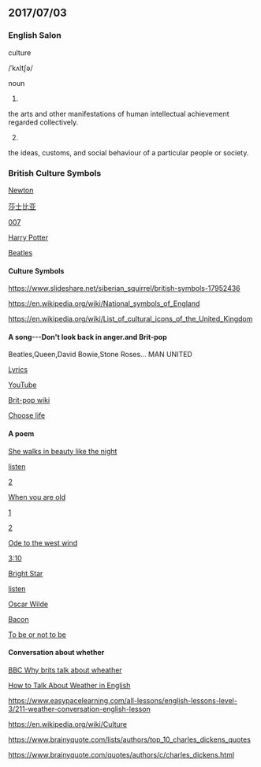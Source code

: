 ## 2017/07/03

### English Salon

culture

/ˈkʌltʃə/

noun

1. 
the arts and other manifestations of human intellectual achievement regarded collectively.

2. 
the ideas, customs, and social behaviour of a particular people or society.







### British Culture Symbols

[Newton](https://www.google.com.sg/imgres?imgurl=http%3A%2F%2Fupload.wikimedia.org%2Fwikipedia%2Fcommons%2F5%2F50%2FSir_Isaac_Newton_by_Sir_Godfrey_Kneller%252C_Bt.jpg&imgrefurl=http%3A%2F%2Fwww.wikiwand.com%2Fpl%2FIsaac_Newton&docid=NQ4V7kEaNPlUAM&tbnid=7mFIA3gzh0pYGM%3A&vet=10ahUKEwj97Pq-yO7UAhXKwbwKHWT1BNQQMwguKAMwAw..i&w=2400&h=2912&bih=712&biw=1455&q=isaac%20newton&ved=0ahUKEwj97Pq-yO7UAhXKwbwKHWT1BNQQMwguKAMwAw&iact=mrc&uact=8#h=2912&imgdii=7mFIA3gzh0pYGM:&vet=10ahUKEwj97Pq-yO7UAhXKwbwKHWT1BNQQMwguKAMwAw..i&w=2400&spf=1499134994446)

[莎士比亚](https://www.google.com.sg/imgres?imgurl=https%3A%2F%2Fcdn-news.readmoo.com%2Fwp-content%2Fuploads%2F2016%2F02%2Ffocus3.jpg&imgrefurl=https%3A%2F%2Fnews.readmoo.com%2F2016%2F02%2F01%2Fmysteries-about-shakespeare%2F&docid=sAQVeEbfm6Z5BM&tbnid=vCuRFyoopamjvM%3A&vet=10ahUKEwjzm-Snye7UAhVDO7wKHfk0BYUQMwgvKAQwBA..i&w=1024&h=552&bih=712&biw=1455&q=%E8%8E%8E%E5%A3%AB%E6%AF%94%E4%BA%9A&ved=0ahUKEwjzm-Snye7UAhVDO7wKHfk0BYUQMwgvKAQwBA&iact=mrc&uact=8)

[007](https://www.google.com.sg/imgres?imgurl=http%3A%2F%2Fwww.007.com%2Fwp-content%2Fuploads%2F2016%2F10%2FCAROUSEL.png&imgrefurl=http%3A%2F%2Fwww.007.com%2Fglobal-james-bond-day-2016%2F&docid=TdKmjokB2164AM&tbnid=IkMi9djbYHK5HM%3A&vet=10ahUKEwjyxr_Rye7UAhUMebwKHVz5DlcQMwgsKAgwCA..i&w=715&h=425&bih=712&biw=1455&q=007&ved=0ahUKEwjyxr_Rye7UAhUMebwKHVz5DlcQMwgsKAgwCA&iact=mrc&uact=8)

[Harry Potter](https://www.google.com.sg/imgres?imgurl=https%3A%2F%2Fvignette3.wikia.nocookie.net%2Fharrypotter%2Fimages%2F9%2F9d%2FHarry-Potter-Wizarding-World-Weekly.jpg%2Frevision%2Flatest%2Fscale-to-width-down%2F670%3Fcb%3D20160914202759&imgrefurl=http%3A%2F%2Fharrypotter.wikia.com%2F&docid=-gdeEf0JgnDabM&tbnid=tWqNhsd-F1TpxM%3A&vet=10ahUKEwjnjcH7ye7UAhXJfbwKHSN4A2wQMwgrKAAwAA..i&w=670&h=413&bih=712&biw=1455&q=harry%20potter&ved=0ahUKEwjnjcH7ye7UAhXJfbwKHSN4A2wQMwgrKAAwAA&iact=mrc&uact=8)

[Beatles](https://www.google.com.sg/imgres?imgurl=http%3A%2F%2Fimages.popmatters.com%2Fmisc_art%2Fb%2Fbeatles-abbey-road-650.jpg&imgrefurl=http%3A%2F%2Fwww.popmatters.com%2Ffeature%2F115710-re-meet-the-beatles-25-classics%2F&docid=0pRjhVAoGqX6nM&tbnid=CQNdkoOBtSVjNM%3A&vet=10ahUKEwj-5eeyyu7UAhVIV7wKHcbPCnYQMwg5KA4wDg..i&w=650&h=400&bih=712&biw=1455&q=Beatles&ved=0ahUKEwj-5eeyyu7UAhVIV7wKHcbPCnYQMwg5KA4wDg&iact=mrc&uact=8)

#### Culture Symbols

https://www.slideshare.net/siberian_squirrel/british-symbols-17952436

https://en.wikipedia.org/wiki/National_symbols_of_England

https://en.wikipedia.org/wiki/List_of_cultural_icons_of_the_United_Kingdom

#### A song---Don't look back in anger.and Brit-pop

Beatles,Queen,David Bowie,Stone Roses... MAN UNITED

[Lyrics](https://www.google.com.sg/search?biw=1455&bih=712&q=don%27t+look+back+in+anger+lyrics&oq=don%27t+look+back+in+anger+&gs_l=psy-ab.1.2.0l4.34791.34791.0.36394.1.1.0.0.0.0.217.217.2-1.1.0....0...1.1.64.psy-ab..0.1.216.QRZiKJRsXp4)

[YouTube](https://www.youtube.com/results?search_query=Don%E2%80%99t+Look+Back+In+Anger)

[Brit-pop wiki](https://en.wikipedia.org/wiki/Britpop)

[Choose life](https://www.youtube.com/results?search_query=Choose+Life+-+Trainspotting)

#### A poem

[She walks in beauty like the night](https://www.poetryfoundation.org/poems/43844/she-walks-in-beauty)

[listen](https://www.youtube.com/watch?v=fZJdqZe_5cg)

[2](https://www.youtube.com/watch?v=I_zCOJOgd4U)

[When you are old](https://www.poetryfoundation.org/poems/43283/when-you-are-old)

[1](https://www.youtube.com/watch?v=NBGZQqRghrs)

[2](https://www.youtube.com/watch?v=vYJzRfLR50E)

[Ode to the west wind](https://www.poetryfoundation.org/poems/45134/ode-to-the-west-wind)

[3:10](https://www.youtube.com/watch?v=BPT-W7rIzQs)

[Bright Star](https://www.poetryfoundation.org/poems/44468/bright-star-would-i-were-stedfast-as-thou-art)

[listen](https://www.youtube.com/watch?v=XL7SE8HLet0)


[Oscar Wilde](https://zh.wikiquote.org/zh-sg/%E7%8E%8B%E7%88%BE%E5%BE%B7)

[Bacon](https://zh.wikiquote.org/zh-sg/%E5%BC%97%E8%98%AD%E8%A5%BF%E6%96%AF%C2%B7%E5%9F%B9%E6%A0%B9)

[To be or not to be](https://zh.wikipedia.org/wiki/%E7%94%9F%E5%AD%98%E8%BF%98%E6%98%AF%E6%AF%81%E7%81%AD)

#### Conversation about whether

[BBC Why brits talk about wheather](http://www.bbc.com/future/story/20151214-why-do-brits-talk-about-the-weather-so-much)

[How to Talk About Weather in English](https://www.kaplaninternational.com/blog/how-to-talk-about-weather)

https://www.easypacelearning.com/all-lessons/english-lessons-level-3/211-weather-conversation-english-lesson

https://en.wikipedia.org/wiki/Culture

https://www.brainyquote.com/lists/authors/top_10_charles_dickens_quotes

https://www.brainyquote.com/quotes/authors/c/charles_dickens.html




